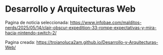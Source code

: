 # Desarrollo y Arquitecturas Web
Pagina de noticia seleccionada: https://www.infobae.com/malditos-nerds/2025/05/14/clair-obscur-expedition-33-rompe-expectativas-y-mira-hacia-nintendo-switch-2/

Pagina creada: https://troianoluca2am.github.io/Desarrollo-y-Arquitecturas-Web/
